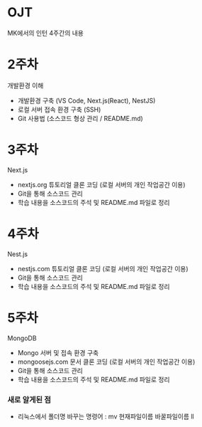 # OJT

MK에서의 인턴 4주간의 내용

# 2주차

개발환경 이해

- 개발환경 구축 (VS Code, Next.js(React), NestJS)
- 로컬 서버 접속 환경 구축 (SSH)
- Git 사용법 (소스코드 형상 관리 / README.md)

# 3주차

Next.js

- nextjs.org 튜토리얼 클론 코딩 (로컬 서버의 개인 작업공간 이용)
- Git을 통해 소스코드 관리
- 학습 내용을 소스코드의 주석 및 README.md 파일로 정리

# 4주차

Nest.js

- nestjs.com 튜토리얼 클론 코딩 (로컬 서버의 개인 작업공간 이용)
- Git을 통해 소스코드 관리
- 학습 내용을 소스코드의 주석 및 README.md 파일로 정리

# 5주차

MongoDB

- Mongo 서버 및 접속 환경 구축
- mongoosejs.com 문서 클론 코딩 (로컬 서버의 개인 작업공간 이용)
- Git을 통해 소스코드 관리
- 학습 내용을 소스코드의 주석 및 README.md 파일로 정리

### 새로 알게된 점

- 리눅스에서 폴더명 바꾸는 명령어 : mv 현재파일이름 바꿀파일이름
  ll
